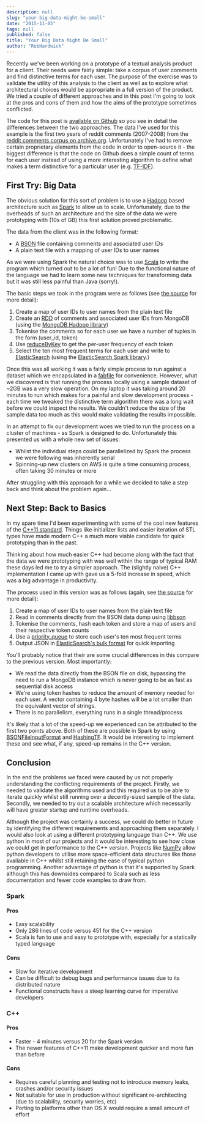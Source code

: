 ```yaml
---
description: null
slug: "your-big-data-might-be-small"
date: "2015-11-05"
tags: null
published: false
title: "Your Big Data Might Be Small"
author: "RobHardwick"
---
```


Recently we've been working on a prototype of a textual analysis product for a client. Their needs were fairly simple: take a corpus of user comments and find distinctive terms for each user. The purpose of the exercise was to validate the utility of this analysis to the client as well as to explore what architectural choices would be appropriate in a full version of the product. We tried a couple of different approaches and in this post I'm going to look at the pros and cons of them and how the aims of the prototype sometimes conflicted.

The code for this post is [available on Github](https://github.com/atchai/small-data) so you see in detail the differences between the two approaches. The data I've used for this example is the first two years of reddit comments (2007-2008) from the [reddit comments corpus on archive.org](https://archive.org/details/2015_reddit_comments_corpus). Unfortunately I've had to remove certain proprietary elements from the code in order to open-source it - the biggest difference is that the code on Github does a simple count of terms for each user instead of using a more interesting algorithm to define what makes a term distinctive for a particular user (e.g. [TF-IDF](https://en.wikipedia.org/wiki/Tf%E2%80%93idf)).


## First Try: Big Data

The obvious solution for this sort of problem is to use a [Hadoop](https://hadoop.apache.org/) based architecture such as [Spark](http://spark.apache.org/) to allow us to scale. Unfortunately, due to the overheads of such an architecture and the size of the data we were prototyping with (10s of GB) this first solution proved problematic.

The data from the client was in the following format:
* A [BSON](https://en.wikipedia.org/wiki/BSON) file containing comments and associated user IDs
* A plain text file with a mapping of user IDs to user names

As we were using Spark the natural choice was to use [Scala](http://www.scala-lang.org/) to write the program which turned out to be a lot of fun! Due to the functional nature of the language we had to learn some new techniques for transforming data but it was still less painful than Java (sorry!).

The basic steps we took in the program were as follows (see [the source](https://github.com/atchai/small-data/blob/master/spark/src/main/scala/SmallData.scala) for more detail):

1. Create a map of user IDs to user names from the plain text file
2. Create an [RDD](http://spark.apache.org/docs/latest/programming-guide.html#resilient-distributed-datasets-rdds) of comments and associated user IDs from MongoDB (using the [MongoDB Hadoop library](https://docs.mongodb.org/ecosystem/tutorial/getting-started-with-hadoop/))
3. Tokenise the comments so for each user we have a number of tuples in the form (user_id, token)
4. Use [reduceByKey](https://spark.apache.org/docs/latest/api/java/org/apache/spark/rdd/PairRDDFunctions.html#reduceByKey%28scala.Function2%29) to get the per-user frequency of each token
5. Select the ten most frequent terms for each user and write to [ElasticSearch](https://www.elastic.co/products/elasticsearch) (using the [ElasticSearch Spark library](https://www.elastic.co/guide/en/elasticsearch/hadoop/current/spark.html).)

Once this was all working it was a fairly simple process to run against a dataset which we encapsulated in a [fabfile](https://github.com/atchai/small-data/blob/master/fabfile.py) for convenience. However, what we discovered is that running the process locally using a sample dataset of ~2GB was a very slow operation. On my laptop it was taking around 20 minutes to run which makes for a painful and slow development process - each time we tweaked the distinctive term algorithm there was a long wait before we could inspect the results. We couldn't reduce the size of the sample data too much as this would make validating the results impossible.

In an attempt to fix our development woes we tried to run the process on a cluster of machines - as Spark is designed to do. Unfortunately this presented us with a whole new set of issues:
* Whilst the individual steps could be parallelized by Spark the process we were following was inherently serial
* Spinning-up new clusters on AWS is quite a time consuming process, often taking 30 minutes or more

After struggling with this approach for a while we decided to take a step back and think about the problem again...


## Next Step: Back to Basics

In my spare time I'd been experimenting with some of the cool new features of the [C++11 standard](https://en.wikipedia.org/wiki/C%2B%2B11). Things like initializer lists and easier iteration of STL types have made modern C++ a much more viable candidate for quick prototyping than in the past.

Thinking about how much easier C++ had become along with the fact that the data we were prototyping with was well within the range of typical RAM these days led me to try a simpler approach. The (slightly naive) C++ implementation I came up with gave us a 5-fold increase in speed, which was a big advantage in productivity.

The process used in this version was as follows (again, see [the source](https://github.com/atchai/small-data/blob/master/cpp/src/) for more detail):

1. Create a map of user IDs to user names from the plain text file
2. Read in comments directly from the BSON data dump using [libbson](https://github.com/mongodb/libbson)
3. Tokenise the comments, hash each token and store a map of users and their respective token counts
4. Use a [priority_queue](http://en.cppreference.com/w/cpp/container/priority_queue) to store each user's ten most frequent terms
5. Output JSON in [ElasticSearch's bulk format](https://www.elastic.co/guide/en/elasticsearch/reference/current/docs-bulk.html) for quick importing

You'll probably notice that their are some crucial differences in this compare to the previous version. Most importantly:
* We read the data directly from the BSON file on disk, bypassing the need to run a MongoDB instance which is never going to be as fast as sequential disk access
* We're using token hashes to reduce the amount of memory needed for each user. A vector containing 4 byte hashes will be a lot smaller than the equivalent vector of strings.
* There is no parallelism, everything runs in a single thread/process

It's likely that a lot of the speed-up we experienced can be attributed to the first two points above. Both of these are possible in Spark by using [BSONFileInputFormat](http://api.mongodb.org/hadoop/current/core/com/mongodb/hadoop/BSONFileInputFormat.html) and [HashingTF](http://spark.apache.org/docs/latest/api/scala/index.html#org.apache.spark.mllib.feature.HashingTF). It would be interesting to implement these and see what, if any, speed-up remains in the C++ version.


## Conclusion

In the end the problems we faced were caused by us not properly understanding the conflicting requirements of the project. Firstly, we needed to validate the algorithms used and this required us to be able to iterate quickly whilst still running over a decently-sized sample of the data. Secondly, we needed to try out a scalable architecture which necessarily will have greater startup and runtime overheads.

Although the project was certainly a success, we could do better in future by identifying the different requirements and approaching them separately. I would also look at using a different prototyping language than C++. We use python in most of our projects and it would be interesting to see how close we could get in performance to the C++ version. Projects like [NumPy](http://www.numpy.org/) allow python developers to utilise more space-efficient data structures like those available in C++ whilst still retaining the ease of typical python programming. Another advantage of python is that it's supported by Spark although this has downsides compared to Scala such as less documentation and fewer code examples to draw from.

### Spark

#### Pros

* Easy scalability
* Only 286 lines of code versus 451 for the C++ version
* Scala is fun to use and easy to prototype with, especially for a statically typed language

#### Cons

* Slow for iterative development
* Can be difficult to debug bugs and performance issues due to its distributed nature
* Functional constructs have a steep learning curve for imperative developers

### C++

#### Pros

* Faster - 4 minutes versus 20 for the Spark version
* The newer features of C++11 make development quicker and more fun than before

#### Cons

* Requires careful planning and testing not to introduce memory leaks, crashes and/or security issues
* Not suitable for use in production without significant re-architecting (due to scalability, security worries, etc)
* Porting to platforms other than OS X would require a small amount of effort
